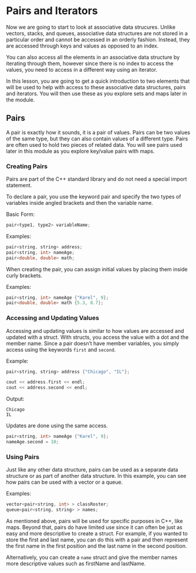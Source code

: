 # Pairs and Iterators

Now we are going to start to look at associative data strucures. Unlike vectors, stacks, and queues, associative data structures are not stored in a particular order and cannot be accessed in an orderly fashion. Instead, they are accessed through keys and values as opposed to an index.

You can also access all the elements in an associative data structure by iterating through them, however since there is no index to access the values, you need to access in a different way using an iterator.

In this lesson, you are going to get a quick introduction to two elements that will be used to help with access to these associative data structures, pairs and iterators. You will then use these as you explore sets and maps later in the module.

## Pairs

A pair is exactly how it sounds, it is a pair of values. Pairs can be two values of the same type, but they can also contain values of a different type. Pairs are often used to hold two pieces of related data. You will see pairs used later in this module as you explore key/value pairs with maps.

### Creating Pairs

Pairs are part of the C++ standard library and do not need a special import statement.

To declare a pair, you use the keyword pair and specify the two types of variables inside angled brackets and then the variable name.

Basic Form:
```c++
pair<type1, type2> variableName;
```

Examples:
```c++
pair<string, string> address;
pair<string, int> nameAge;
pair<double, double> math;
```

When creating the pair, you can assign initial values by placing them inside curly brackets.

Examples:
```c++
pair<string, int> nameAge {"Karel", 9};
pair<double, double> math {5.3, 8.7};
```

### Accessing and Updating Values

Accessing and updating values is similar to how values are accessed and updated with a struct. With structs, you access the value with a dot and the member name. Since a pair doesn’t have member variables, you simply access using the keywords `first` and `second`.

Example:
```c++
pair<string, string> address {"Chicago", "IL"};

cout << address.first << endl;
cout << address.second << endl;
```
Output:
```
Chicago
IL
```
Updates are done using the same access.
```c++
pair<string, int> nameAge {"Karel", 9};
nameAge.second = 10;
```

### Using Pairs

Just like any other data structure, pairs can be used as a separate data structure or as part of another data structure. In this example, you can see how pairs can be used with a vector or a queue.

Examples:
```c++
vector<pair<string, int> > classRoster;
queue<pair<string, string> > names;
```
As mentioned above, pairs will be used for specific purposes in C++, like maps. Beyond that, pairs do have limited use since it can often be just as easy and more descriptive to create a struct. For example, if you wanted to store the first and last name, you can do this with a pair and then represent the first name in the first position and the last name in the second position.

Alternatively, you can create a `name` struct and give the member names more descriptive values such as firstName and lastName.